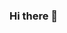 ### Hi there 👋

<!--
**Elanarcy/elanarcy** is a ✨ _special_ ✨ repository because its `README.md` (this file) appears on your GitHub profile.

👨🏻‍💻 About Me:
🔭 I’m currently working on node running and testnets
🌱 I’m currently learning from A to Z with Docker
👯 I’m looking to collaborate with other content creators
⚡ Projects I participated in and contributed to:
Celestia (Mamaki Testnet), Dymension RollApp, Aptos, Sui, Sei, Humanode.

... new ones will be added continuously

Nodes 💦
I utilize cloud providers such as OVH for my Nodes & projects, meticulously choosing them based on location and hardware criteria.
